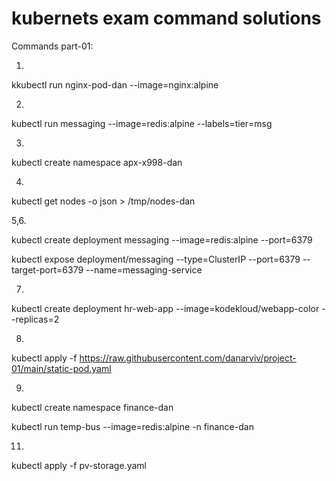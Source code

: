 # kubernets exam command solutions
Commands part-01:

1.

kkubectl run nginx-pod-dan --image=nginx:alpine

2.

kubectl run messaging --image=redis:alpine --labels=tier=msg

3.

kubectl create namespace apx-x998-dan

4.

kubectl get nodes -o json > /tmp/nodes-dan

5,6.

kubectl create deployment messaging --image=redis:alpine --port=6379

kubectl expose deployment/messaging --type=ClusterIP --port=6379  --target-port=6379 --name=messaging-service

7.

 kubectl create deployment hr-web-app --image=kodekloud/webapp-color --replicas=2
 
8.

kubectl apply -f https://raw.githubusercontent.com/danarviv/project-01/main/static-pod.yaml

9.

kubectl create namespace finance-dan

kubectl run temp-bus --image=redis:alpine -n finance-dan

11.

kubectl apply -f pv-storage.yaml












